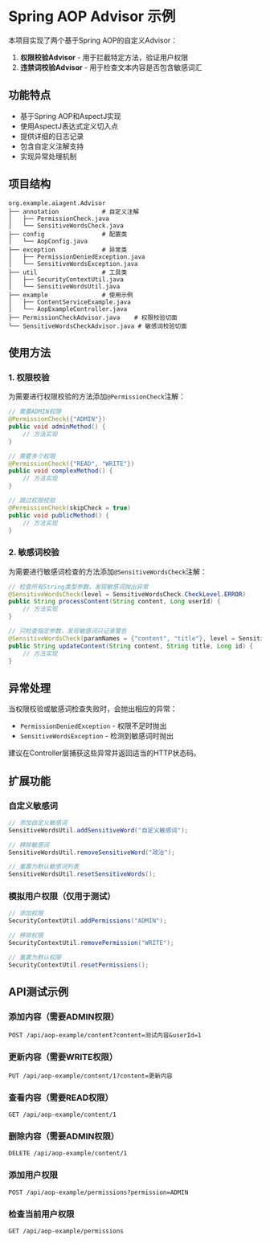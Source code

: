 # Spring AOP Advisor 示例

本项目实现了两个基于Spring AOP的自定义Advisor：

1. **权限校验Advisor** - 用于拦截特定方法，验证用户权限
2. **违禁词校验Advisor** - 用于检查文本内容是否包含敏感词汇

## 功能特点

- 基于Spring AOP和AspectJ实现
- 使用AspectJ表达式定义切入点
- 提供详细的日志记录
- 包含自定义注解支持
- 实现异常处理机制

## 项目结构

```
org.example.aiagent.Advisor
├── annotation            # 自定义注解
│   ├── PermissionCheck.java
│   └── SensitiveWordsCheck.java
├── config                # 配置类
│   └── AopConfig.java
├── exception             # 异常类
│   ├── PermissionDeniedException.java
│   └── SensitiveWordsException.java
├── util                  # 工具类
│   ├── SecurityContextUtil.java
│   └── SensitiveWordsUtil.java
├── example               # 使用示例
│   ├── ContentServiceExample.java
│   └── AopExampleController.java
├── PermissionCheckAdvisor.java    # 权限校验切面
└── SensitiveWordsCheckAdvisor.java # 敏感词校验切面
```

## 使用方法

### 1. 权限校验

为需要进行权限校验的方法添加`@PermissionCheck`注解：

```java
// 需要ADMIN权限
@PermissionCheck({"ADMIN"})
public void adminMethod() {
    // 方法实现
}

// 需要多个权限
@PermissionCheck({"READ", "WRITE"})
public void complexMethod() {
    // 方法实现
}

// 跳过权限校验
@PermissionCheck(skipCheck = true)
public void publicMethod() {
    // 方法实现
}
```

### 2. 敏感词校验

为需要进行敏感词检查的方法添加`@SensitiveWordsCheck`注解：

```java
// 检查所有String类型参数，发现敏感词抛出异常
@SensitiveWordsCheck(level = SensitiveWordsCheck.CheckLevel.ERROR)
public String processContent(String content, Long userId) {
    // 方法实现
}

// 只检查指定参数，发现敏感词只记录警告
@SensitiveWordsCheck(paramNames = {"content", "title"}, level = SensitiveWordsCheck.CheckLevel.WARN)
public String updateContent(String content, String title, Long id) {
    // 方法实现
}
```

## 异常处理

当权限校验或敏感词检查失败时，会抛出相应的异常：

- `PermissionDeniedException` - 权限不足时抛出
- `SensitiveWordsException` - 检测到敏感词时抛出

建议在Controller层捕获这些异常并返回适当的HTTP状态码。

## 扩展功能

### 自定义敏感词

```java
// 添加自定义敏感词
SensitiveWordsUtil.addSensitiveWord("自定义敏感词");

// 移除敏感词
SensitiveWordsUtil.removeSensitiveWord("政治");

// 重置为默认敏感词列表
SensitiveWordsUtil.resetSensitiveWords();
```

### 模拟用户权限（仅用于测试）

```java
// 添加权限
SecurityContextUtil.addPermissions("ADMIN");

// 移除权限
SecurityContextUtil.removePermission("WRITE");

// 重置为默认权限
SecurityContextUtil.resetPermissions();
```

## API测试示例

### 添加内容（需要ADMIN权限）

```
POST /api/aop-example/content?content=测试内容&userId=1
```

### 更新内容（需要WRITE权限）

```
PUT /api/aop-example/content/1?content=更新内容
```

### 查看内容（需要READ权限）

```
GET /api/aop-example/content/1
```

### 删除内容（需要ADMIN权限）

```
DELETE /api/aop-example/content/1
```

### 添加用户权限

```
POST /api/aop-example/permissions?permission=ADMIN
```

### 检查当前用户权限

```
GET /api/aop-example/permissions
``` 